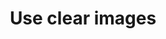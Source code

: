 ---
title: Use clear images
permalink: /coga-draft/guide/clear/clear-images
github:
  repository: w3c/wai-coga
layout: guide
feedbackmail: wai@w3.org
doc-note-type: draft
doc-note-message-md: |
  [See page details in plan](../../plan#design-guide)

---